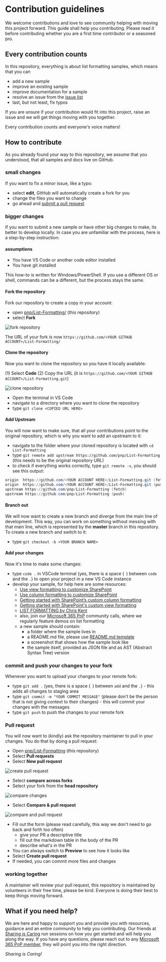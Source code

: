 # Contribution guidelines

We welcome contributions and love to see community helping with moving this project forward. This guide shall help you contributing. Please read it before contributing whether you are a first time contributor or a seasoned pro.

## Every contribution counts

In this repository, everything is about list formatting samples, which means that you can

- add a new sample
- improve an existing sample
- improve documentation for a sample
- resolve an issue from the [issue list](https://github.com/pnp/List-Formatting/issues)
- last, but not least, fix typos

If you are unsure if your contribution would fit into this project, raise an issue and we will get things moving with you together.

Every contribution counts and everyone's voice matters!

## How to contribute

As you already found your way to this repository, we assume that you understood, that all samples and docs live on GitHub.

### small changes

If you want to fix a minor issue, like a typo:

- select **edit**, GitHub will automatically create a fork for you
- change the files you want to change
- go ahead and [submit a pull request](contributing.md/#pull-request)

### bigger changes

If you want to submit a new sample or have other big changes to make, its better to develop locally. In case you are unfamiliar with the process, here is a step-by-step instruction:

#### assumptions

- You have VS Code or another code editor installed
- You have git installed

This how-to is written for Windows/PowerShell. If you use a different OS or shell, commands can be a different, but the process stays the same.

#### Fork the repository

Fork our repository to create a copy in your account:

- open [pnp/List-Formatting/](https://github.com/pnp/List-Formatting/) (this repository)
- select **Fork**

![fork repository](/docs/img/fork-repository.png)

The URL of your fork is now `https://github.com/<YOUR GITHUB ACCOUNT>/List-Formatting/`

#### Clone the repository

Now you want to clone the repository so you have it locally available:

(1) Select **Code**
(2) Copy the URL (it is `https://github.com/<YOUR GITHUB ACCOUNT>/List-Formatting.git`)

![clone repository](/docs/img/clone-repository.png)

- Open the terminal in VS Code
- navigate to a directory where you want to clone the repository
- type `git clone <COPIED URL HERE>`

#### Add Upstream

You will now want to make sure, that all your contributions point to the original repository, which is why you want to add an upstream to it:

- navigate to the folder where your cloned repository is located with `cd List-Formatting`
- type `git remote add upstream https://github.com/pnp/List-Formatting` (this needs to be the original repository URL)
- to check if everything works correctly, type `git remote -v`, you should see this output:

```powershell
origin  https://github.com/<YOUR ACCOUNT HERE>/List-Formatting.git (fetch)
origin  https://github.com/<YOUR ACCOUNT HERE>/List-Formatting.git (push)
upstream https://github.com/pnp/List-Formatting (fetch)
upstream https://github.com/pnp/List-Formatting (push)
```

#### Branch out

We will now want to create a new branch and diverge from the main line of development. This way, you can work on something without messing with that main line, which is represented by the **master** branch in this repository. To create a new branch and switch to it:

- type `git checkout -b <YOUR BRANCH NAME>`

#### Add your changes

Now it's time to make some changes:

- type `code .` in VSCode terminal (yes, there is a space (` `) between `code` and the `.`) to open your project in a new VS Code instance
- develop your sample, for help here are some resources:
  - [Use view formatting to customize SharePoint](https://docs.microsoft.com/sharepoint/dev/declarative-customization/view-formatting)
  - [Use column formatting to customize SharePoint](https://docs.microsoft.com/sharepoint/dev/declarative-customization/column-formatting)
  - [Getting started with SharePoint’s custom column formatting](https://techcommunity.microsoft.com/t5/microsoft-365-pnp-blog/getting-started-with-sharepoint-s-custom-column-formatting/ba-p/2207937)
  - [Getting started with SharePoint's custom view formatting](https://techcommunity.microsoft.com/t5/microsoft-365-pnp-blog/getting-started-with-sharepoint-s-custom-view-formatting/ba-p/2222740)
  - [LIST FORMATTING by Chris Kent](https://thechriskent.com/tag/list-formatting/)
  - also, join our [Microsoft 365 PnP](https://aka.ms/m365pnp) community calls, where we regularly feature demos on list formatting
  - a new sample should contain:
    - a folder where the sample lives in
    - a README.md file, please use [README.md template](https://github.com/LuiseFreese/sp-dev-list-formatting/blob/master/column-samples/README-template.md)
    - a screenshot that shows how the sample look like
    - the sample itself, provided as JSON file and as AST (Abstract Syntax Tree) version

### commit and push your changes to your fork

Whenever you want to upload your changes to your remote fork:

- type `git add .` (yes, there is a space (` `) between `add` and the `.`) - this adds all changes to staging area
- type `git commit -m "YOUR COMMIT MESSAGE"` (please don't be the person that is not giving context to their changes) - this will commit your changes with the messages
- type `git push` to push the changes to your remote fork

### Pull request

You will now want to (kindly) ask the repository maintainer to pull in your changes. You do that by doing a pull request:

- Open [pnp/List-Formatting](https://github.com/pnp/List-Formatting) (this repository)
- Select **Pull requests**
- Select **New pull request**

![create pull request](/docs/img/create-pr.png)

- Select **compare across forks**
- Select your fork from the **head repository**

![compare changes](/docs/img/create-pr.png)

- Select **Compare & pull request**

![compare and pull request](/docs/img/compare-and-pr.png)

- Fill out the form (please read carefully, this way we don't need to go back and forth too often)
  - give your PR a descriptive title
  - fill out the markdown table in the body of the PR
  - describe what's in the PR
- You can always switch to **Preview** to see how it looks like
- Select **Create pull request**
- If needed, you can commit more files and changes

### working together

A maintainer will review your pull request, this repository is maintained by volunteers in their free time, please be kind. Everyone is doing their best to keep things moving forward.

## What if you need help?

We are here and happy to support you and provide you with resources, guidance and an entire community to help you contributing. Our friends at [Sharing is Caring](https://aka.ms/sharing-is-caring) run sessions on how you get started and will help you along the way. If you have any questions, please reach out to any [Microsoft 365 PnP member](https://aka.ms/m365pnp), they will point you into the right direction.

_Sharing is Caring!_
